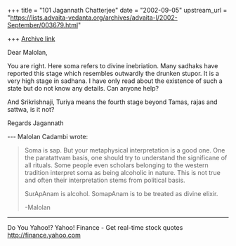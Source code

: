 +++
title = "101 Jagannath Chatterjee"
date = "2002-09-05"
upstream_url = "https://lists.advaita-vedanta.org/archives/advaita-l/2002-September/003679.html"

+++
[Archive link](https://lists.advaita-vedanta.org/archives/advaita-l/2002-September/003679.html)

Dear Malolan,

You are right. Here soma refers to divine inebriation.
Many sadhaks have reported this stage which resembles
outwardly the drunken stupor. It is a very high stage
in sadhana. I have only read about the existence of
such a state but do not know any details. Can anyone
help?

And Srikrishnaji, Turiya means the fourth stage beyond
Tamas, rajas and sattwa, is it not?

Regards
Jagannath

--- Malolan Cadambi <cadambi at HOTPOP.COM> wrote:
> Soma is sap. But your metaphysical interpretation is
> a good one. One the
> paratattvam basis, one should try to understand the
> significane of all
> rituals. Some people even scholars belonging to the
> western tradition
> interpret soma as being alcoholic in nature. This is
> not true and often
> their interpretation stems from political basis.
>
> SurApAnam is alcohol. SomapAnam is to be treated as
> divine elixir.
>
> -Malolan


__________________________________________________
Do You Yahoo!?
Yahoo! Finance - Get real-time stock quotes
http://finance.yahoo.com


